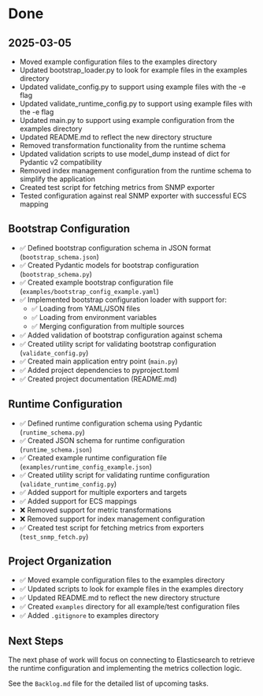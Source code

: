 # Done

## 2025-03-05
- Moved example configuration files to the examples directory
- Updated bootstrap_loader.py to look for example files in the examples directory
- Updated validate_config.py to support using example files with the -e flag
- Updated validate_runtime_config.py to support using example files with the -e flag
- Updated main.py to support using example configuration from the examples directory
- Updated README.md to reflect the new directory structure
- Removed transformation functionality from the runtime schema
- Updated validation scripts to use model_dump instead of dict for Pydantic v2 compatibility
- Removed index management configuration from the runtime schema to simplify the application
- Created test script for fetching metrics from SNMP exporter
- Tested configuration against real SNMP exporter with successful ECS mapping

## Bootstrap Configuration

- ✅ Defined bootstrap configuration schema in JSON format (`bootstrap_schema.json`)
- ✅ Created Pydantic models for bootstrap configuration (`bootstrap_schema.py`)
- ✅ Created example bootstrap configuration file (`examples/bootstrap_config_example.yaml`)
- ✅ Implemented bootstrap configuration loader with support for:
  - ✅ Loading from YAML/JSON files
  - ✅ Loading from environment variables
  - ✅ Merging configuration from multiple sources
- ✅ Added validation of bootstrap configuration against schema
- ✅ Created utility script for validating bootstrap configuration (`validate_config.py`)
- ✅ Created main application entry point (`main.py`)
- ✅ Added project dependencies to pyproject.toml
- ✅ Created project documentation (README.md)

## Runtime Configuration
- ✅ Defined runtime configuration schema using Pydantic (`runtime_schema.py`)
- ✅ Created JSON schema for runtime configuration (`runtime_schema.json`)
- ✅ Created example runtime configuration file (`examples/runtime_config_example.json`)
- ✅ Created utility script for validating runtime configuration (`validate_runtime_config.py`)
- ✅ Added support for multiple exporters and targets
- ✅ Added support for ECS mappings
- ❌ Removed support for metric transformations
- ❌ Removed support for index management configuration
- ✅ Created test script for fetching metrics from exporters (`test_snmp_fetch.py`)

## Project Organization
- ✅ Moved example configuration files to the examples directory
- ✅ Updated scripts to look for example files in the examples directory
- ✅ Updated README.md to reflect the new directory structure
- ✅ Created `examples` directory for all example/test configuration files
- ✅ Added `.gitignore` to examples directory

## Next Steps

The next phase of work will focus on connecting to Elasticsearch to retrieve the runtime configuration and implementing the metrics collection logic.

See the `Backlog.md` file for the detailed list of upcoming tasks.
